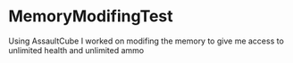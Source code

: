 # MemoryModifingTest
Using AssaultCube I worked on modifing the memory to give me access to unlimited health and unlimited ammo
